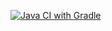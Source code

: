 [![Java CI with Gradle](https://github.com/SergheiKors/change-date/actions/workflows/gradle.yml/badge.svg)](https://github.com/SergheiKors/change-date/actions/workflows/gradle.yml) 

